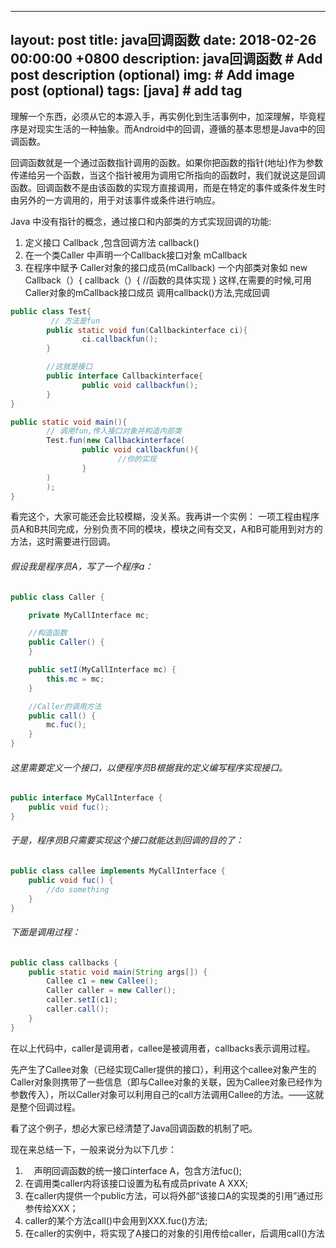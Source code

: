 
---
layout: post
title: java回调函数
date: 2018-02-26 00:00:00 +0800
description: java回调函数 # Add post description (optional)
img:  # Add image post (optional)
tags: [java] # add tag
---

理解一个东西，必须从它的本源入手，再实例化到生活事例中，加深理解，毕竟程序是对现实生活的一种抽象。而Android中的回调，遵循的基本思想是Java中的回调函数。

回调函数就是一个通过函数指针调用的函数。如果你把函数的指针(地址)作为参数传递给另一个函数，当这个指针被用为调用它所指向的函数时，我们就说这是回调函数。回调函数不是由该函数的实现方直接调用，而是在特定的事件或条件发生时由另外的一方调用的，用于对该事件或条件进行响应。

Java 中没有指针的概念，通过接口和内部类的方式实现回调的功能: 
1. 定义接口 Callback ,包含回调方法 callback() 
2. 在一个类Caller 中声明一个Callback接口对象 mCallback 
3. 在程序中赋予 Caller对象的接口成员(mCallback) 一个内部类对象如 
new Callback（）{ 
callback（）{ 
//函数的具体实现 
} 
这样,在需要的时候,可用Caller对象的mCallback接口成员 调用callback()方法,完成回调


```java
public class Test{
         // 方法是fun
        public static void fun(Callbackinterface ci){
                ci.callbackfun();
        }

        //这就是接口
        public interface Callbackinterface{
                public void callbackfun();
        }
}

public static void main(){
        // 调用fun,传入接口对象并构造内部类
        Test.fun(new Callbackinterface(
                public void callbackfun(){
                        //你的实现
                }        
        )
        );
}
```

看完这个，大家可能还会比较模糊，没关系。我再讲一个实例： 
一项工程由程序员A和B共同完成，分别负责不同的模块，模块之间有交叉，A和B可能用到对方的方法，这时需要进行回调。

###### 假设我是程序员A，写了一个程序a：


```java
public class Caller {

    private MyCallInterface mc;

    //构造函数
    public Caller() {
    }

    public setI(MyCallInterface mc) {
        this.mc = mc;
    }

    //Caller的调用方法
    public call() {
        mc.fuc();
    }
}

```
###### 这里需要定义一个接口，以便程序员B根据我的定义编写程序实现接口。

```java
public interface MyCallInterface {
    public void fuc();
}

```
###### 于是，程序员B只需要实现这个接口就能达到回调的目的了：

```java
public class callee implements MyCallInterface {
    public void fuc() {
        //do something
    }
}

```
###### 下面是调用过程：
```java
public class callbacks {
    public static void main(String args[]) {
        Callee c1 = new Callee();
        Caller caller = new Caller();
        caller.setI(c1);
        caller.call();
    }
}

```

在以上代码中，caller是调用者，callee是被调用者，callbacks表示调用过程。

先产生了Callee对象（已经实现Caller提供的接口），利用这个callee对象产生的Caller对象则携带了一些信息（即与Callee对象的关联，因为Callee对象已经作为参数传入），所以Caller对象可以利用自己的call方法调用Callee的方法。——这就是整个回调过程。

看了这个例子，想必大家已经清楚了Java回调函数的机制了吧。

现在来总结一下，一般来说分为以下几步： 
1. 　声明回调函数的统一接口interface A，包含方法fuc(); 
2. 在调用类caller内将该接口设置为私有成员private A XXX; 
3. 在caller内提供一个public方法，可以将外部“该接口A的实现类的引用”通过形参传给XXX； 
4. caller的某个方法call()中会用到XXX.fuc()方法; 
5. 在caller的实例中，将实现了A接口的对象的引用传给caller，后调用call()方法